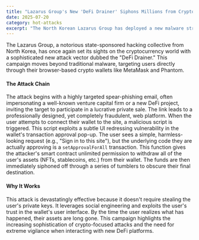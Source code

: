 ```yaml
---
title: "Lazarus Group's New 'DeFi Drainer' Siphons Millions from Crypto Wallets"
date: 2025-07-20
category: hot-attacks
excerpt: "The North Korean Lazarus Group has deployed a new malware strain that targets browser extensions for popular crypto wallets, draining funds by tricking users into signing malicious transactions."
---
```

The Lazarus Group, a notorious state-sponsored hacking collective from North Korea, has once again set its sights on the cryptocurrency world with a sophisticated new attack vector dubbed the "DeFi Drainer." This campaign moves beyond traditional malware, targeting users directly through their browser-based crypto wallets like MetaMask and Phantom.

#### The Attack Chain
The attack begins with a highly targeted spear-phishing email, often impersonating a well-known venture capital firm or a new DeFi project, inviting the target to participate in a lucrative private sale. The link leads to a professionally designed, yet completely fraudulent, web platform. When the user attempts to connect their wallet to the site, a malicious script is triggered. This script exploits a subtle UI redressing vulnerability in the wallet's transaction approval pop-up. The user sees a simple, harmless-looking request (e.g., "Sign in to this site"), but the underlying code they are actually approving is a `setApprovalForAll` transaction. This function gives the attacker's smart contract unlimited permission to withdraw all of the user's assets (NFTs, stablecoins, etc.) from their wallet. The funds are then immediately siphoned off through a series of tumblers to obscure their final destination.

#### Why It Works
This attack is devastatingly effective because it doesn't require stealing the user's private keys. It leverages social engineering and exploits the user's trust in the wallet's user interface. By the time the user realizes what has happened, their assets are long gone. This campaign highlights the increasing sophistication of crypto-focused attacks and the need for extreme vigilance when interacting with new DeFi platforms.
